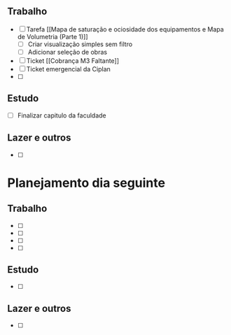 ## Trabalho
- [ ] Tarefa [[Mapa de saturação e ociosidade dos equipamentos e Mapa de Volumetria (Parte 1)]]
	- [ ] Criar visualização simples sem filtro
	- [ ] Adicionar seleção de obras
- [ ] Ticket [[Cobrança M3 Faltante]]
- [ ] Ticket emergencial da Ciplan
- [ ] 
## Estudo
- [ ] Finalizar capitulo da faculdade
## Lazer e outros
- [ ] 

# Planejamento dia seguinte
## Trabalho
- [ ] 
- [ ] 
- [ ] 
- [ ] 
## Estudo
- [ ] 
## Lazer e outros
- [ ] 

